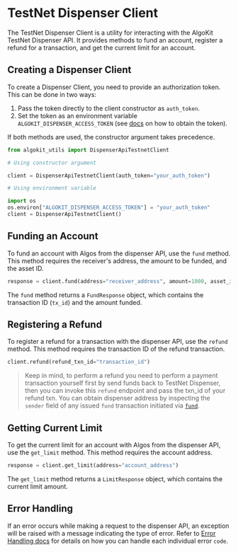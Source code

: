 # TestNet Dispenser Client

The TestNet Dispenser Client is a utility for interacting with the AlgoKit TestNet Dispenser API. It provides methods to fund an account, register a refund for a transaction, and get the current limit for an account.

## Creating a Dispenser Client

To create a Dispenser Client, you need to provide an authorization token. This can be done in two ways:

1. Pass the token directly to the client constructor as `auth_token`.
2. Set the token as an environment variable `ALGOKIT_DISPENSER_ACCESS_TOKEN` (see [docs](https://github.com/algorandfoundation/algokit/blob/main/docs/testnet_api.md#error-handling) on how to obtain the token).

If both methods are used, the constructor argument takes precedence.

```py
from algokit_utils import DispenserApiTestnetClient

# Using constructor argument

client = DispenserApiTestnetClient(auth_token="your_auth_token")

# Using environment variable

import os
os.environ["ALGOKIT_DISPENSER_ACCESS_TOKEN"] = "your_auth_token"
client = DispenserApiTestnetClient()
```

## Funding an Account

To fund an account with Algos from the dispenser API, use the `fund` method. This method requires the receiver's address, the amount to be funded, and the asset ID.

```py
response = client.fund(address="receiver_address", amount=1000, asset_id=0)
```

The `fund` method returns a `FundResponse` object, which contains the transaction ID (`tx_id`) and the amount funded.

## Registering a Refund

To register a refund for a transaction with the dispenser API, use the `refund` method. This method requires the transaction ID of the refund transaction.

```py
client.refund(refund_txn_id="transaction_id")
```

> Keep in mind, to perform a refund you need to perform a payment transaction yourself first by send funds back to TestNet Dispenser, then you can invoke this `refund` endpoint and pass the txn_id of your refund txn. You can obtain dispenser address by inspecting the `sender` field of any issued `fund` transaction initiated via [`fund`](#funding-an-account).

## Getting Current Limit

To get the current limit for an account with Algos from the dispenser API, use the `get_limit` method. This method requires the account address.

```py
response = client.get_limit(address="account_address")
```

The `get_limit` method returns a `LimitResponse` object, which contains the current limit amount.

## Error Handling

If an error occurs while making a request to the dispenser API, an exception will be raised with a message indicating the type of error. Refer to [Error Handling docs](https://github.com/algorandfoundation/algokit/blob/main/docs/testnet_api.md#error-handling) for details on how you can handle each individual error `code`.

